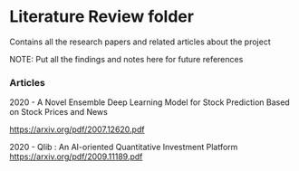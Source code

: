 # Literature Review folder

Contains all the research papers and related articles about the project

NOTE: Put all the findings and notes here for future references

### Articles
2020 - A Novel Ensemble Deep Learning Model for Stock Prediction Based on Stock Prices and News 

https://arxiv.org/pdf/2007.12620.pdf

2020 - Qlib : An AI-oriented Quantitative Investment Platform
https://arxiv.org/pdf/2009.11189.pdf
